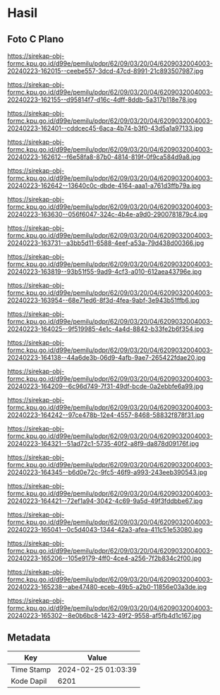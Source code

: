 # Hasil

## Foto C Plano

https://sirekap-obj-formc.kpu.go.id/d99e/pemilu/pdpr/62/09/03/20/04/6209032004003-20240223-162015--ceebe557-3dcd-47cd-8991-21c893507987.jpg

https://sirekap-obj-formc.kpu.go.id/d99e/pemilu/pdpr/62/09/03/20/04/6209032004003-20240223-162155--d95814f7-d16c-4dff-8ddb-5a317b118e78.jpg

https://sirekap-obj-formc.kpu.go.id/d99e/pemilu/pdpr/62/09/03/20/04/6209032004003-20240223-162401--cddcec45-6aca-4b74-b3f0-43d5a1a97133.jpg

https://sirekap-obj-formc.kpu.go.id/d99e/pemilu/pdpr/62/09/03/20/04/6209032004003-20240223-162612--f6e58fa8-87b0-4814-819f-0f9ca584d9a8.jpg

https://sirekap-obj-formc.kpu.go.id/d99e/pemilu/pdpr/62/09/03/20/04/6209032004003-20240223-162642--13640c0c-dbde-4164-aaa1-a761d3ffb79a.jpg

https://sirekap-obj-formc.kpu.go.id/d99e/pemilu/pdpr/62/09/03/20/04/6209032004003-20240223-163630--056f6047-324c-4b4e-a9d0-2900781879c4.jpg

https://sirekap-obj-formc.kpu.go.id/d99e/pemilu/pdpr/62/09/03/20/04/6209032004003-20240223-163731--a3bb5d11-6588-4eef-a53a-79d438d00366.jpg

https://sirekap-obj-formc.kpu.go.id/d99e/pemilu/pdpr/62/09/03/20/04/6209032004003-20240223-163819--93b51f55-9ad9-4cf3-a010-612aea43796e.jpg

https://sirekap-obj-formc.kpu.go.id/d99e/pemilu/pdpr/62/09/03/20/04/6209032004003-20240223-163954--68e71ed6-8f3d-4fea-9abf-3e943b51ffb6.jpg

https://sirekap-obj-formc.kpu.go.id/d99e/pemilu/pdpr/62/09/03/20/04/6209032004003-20240223-164025--9f519985-4e1c-4a4d-8842-b33fe2b6f354.jpg

https://sirekap-obj-formc.kpu.go.id/d99e/pemilu/pdpr/62/09/03/20/04/6209032004003-20240223-164138--44a6de3b-06d9-4afb-9ae7-265422fdae20.jpg

https://sirekap-obj-formc.kpu.go.id/d99e/pemilu/pdpr/62/09/03/20/04/6209032004003-20240223-164209--6c96d749-7f31-49df-bcde-0a2ebbfe6a99.jpg

https://sirekap-obj-formc.kpu.go.id/d99e/pemilu/pdpr/62/09/03/20/04/6209032004003-20240223-164242--97ce478b-12e4-4557-8468-58832f878f31.jpg

https://sirekap-obj-formc.kpu.go.id/d99e/pemilu/pdpr/62/09/03/20/04/6209032004003-20240223-164321--51ad72c1-5735-40f2-a8f9-da878d09176f.jpg

https://sirekap-obj-formc.kpu.go.id/d99e/pemilu/pdpr/62/09/03/20/04/6209032004003-20240223-164345--b6d0e72c-9fc5-46f9-a993-243eeb390543.jpg

https://sirekap-obj-formc.kpu.go.id/d99e/pemilu/pdpr/62/09/03/20/04/6209032004003-20240223-164421--72ef1a94-3042-4c69-9a5d-49f3fddbbe67.jpg

https://sirekap-obj-formc.kpu.go.id/d99e/pemilu/pdpr/62/09/03/20/04/6209032004003-20240223-165041--0c5d4043-1344-42a3-afea-411c51e53080.jpg

https://sirekap-obj-formc.kpu.go.id/d99e/pemilu/pdpr/62/09/03/20/04/6209032004003-20240223-165206--105e9179-4ff0-4ce4-a256-7f2b834c2f00.jpg

https://sirekap-obj-formc.kpu.go.id/d99e/pemilu/pdpr/62/09/03/20/04/6209032004003-20240223-165238--abe47480-eceb-49b5-a2b0-11856e03a3de.jpg

https://sirekap-obj-formc.kpu.go.id/d99e/pemilu/pdpr/62/09/03/20/04/6209032004003-20240223-165302--8e0b6bc8-1423-49f2-9558-af5fb4d1c167.jpg


## Metadata

| Key        | Value               |
| ---------- | ------------------- |
| Time Stamp | 2024-02-25 01:03:39 |
| Kode Dapil | 6201                |



